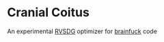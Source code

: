 # Cranial Coitus

An experimental [RVSDG] optimizer for [brainfuck] code

[RVSDG]: https://www.sjalander.com/research/pdf/sjalander-tecs2020.pdf
[brainfuck]: https://en.wikipedia.org/wiki/Brainfuck
